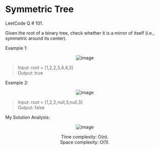 # Symmetric Tree

LeetCode Q # 101.

Given the root of a binary tree, check whether it is a mirror of itself (i.e., symmetric around its center).

Example 1:

<div align = "center">

  ![image](https://github.com/xo-azeem/Symmetric-Tree-LeetCode/assets/171427226/2c5fd131-8209-49cd-803f-1b42fdf787ec)

</div>

>Input: root = [1,2,2,3,4,4,3]</br>
>Output: true

Example 2:

<div align = "center">

  ![image](https://github.com/xo-azeem/Symmetric-Tree-LeetCode/assets/171427226/0419ea00-7452-47cf-8171-f175ff75f3ec)

</div>

>Input: root = [1,2,2,null,3,null,3]</br>
>Output: false

My Solution Analysis:

<div align = "center">

  ![image](https://github.com/xo-azeem/Symmetric-Tree-LeetCode/assets/171427226/5fe781e6-2430-4959-9e27-bc66d9b14413)

  Time complexity: O(n).</br>Space complexity: O(1).
</div>
